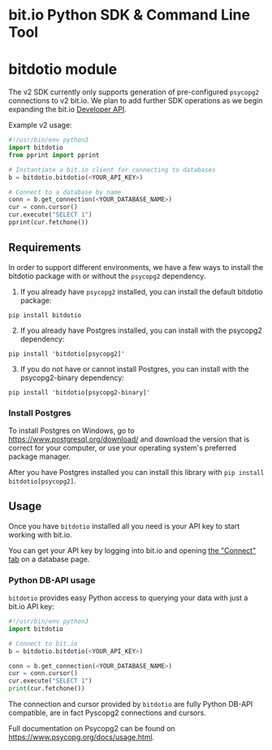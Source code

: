 # bit.io Python SDK & Command Line Tool

# bitdotio module

The v2 SDK currently only supports generation of pre-configured `psycopg2` connections
to v2 bit.io. We plan to add further SDK operations as we begin expanding the 
bit.io [Developer API](https://docs.bit.io/reference/get_db_list_v2beta_db__get). 

Example v2 usage:
```python
#!/usr/bin/env python3
import bitdotio
from pprint import pprint

# Instantiate a bit.io client for connecting to databases
b = bitdotio.bitdotio(<YOUR_API_KEY>)

# Connect to a database by name 
conn = b.get_connection(<YOUR_DATABASE_NAME>)
cur = conn.cursor()
cur.execute("SELECT 1")
pprint(cur.fetchone())
```

## Requirements

In order to support different environments, we have a few ways to install the bitdotio package
with or without the `psycopg2` dependency.

1. If you already have `psycopg2` installed, you can install the default bitdotio package:
```
pip install bitdotio
```

2. If you already have Postgres installed, you can install with the psycopg2 dependency:
```
pip install 'bitdotio[psycopg2]'
```

3. If you do not have or cannot install Postgres, you can install with the psycopg2-binary dependency:
```
pip install 'bitdotio[psycopg2-binary]'
```

### Install Postgres

To install Postgres on Windows, go to https://www.postgresql.org/download/ and download the version
that is correct for your computer, or use your operating system's preferred package manager.

After you have Postgres installed you can install this library with `pip install bitdotio[psycopg2]`.


## Usage

Once you have `bitdotio` installed all you need is your API key to start working with bit.io.

You can get your API key by logging into bit.io and opening [the "Connect" tab](https://docs.bit.io/docs/your-connection-credentials) on a database page.


### Python DB-API usage

`bitdotio` provides easy Python access to querying your data with just a bit.io API key:

```python
#!/usr/bin/env python3
import bitdotio

# Connect to bit.io
b = bitdotio.bitdotio(<YOUR_API_KEY>)

conn = b.get_connection(<YOUR_DATABASE_NAME>)
cur = conn.cursor()
cur.execute("SELECT 1")
print(cur.fetchone())
```

The connection and cursor provided by `bitdotio` are fully Python DB-API compatible, are in fact Pyscopg2 connections and cursors.

Full documentation on Psycopg2 can be found on https://www.psycopg.org/docs/usage.html.